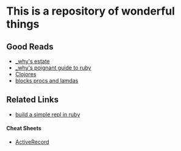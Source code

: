 This is a repository of wonderful things
========================================

## Good Reads
* [_why's estate](http://viewsourcecode.org/why/)
* [_why's poignant guide to ruby](http://mislav.uniqpath.com/poignant-guide/)
* [Clojores](http://en.wikipedia.org/wiki/Closure_%28computer_science%29)
* [blocks procs and lamdas](http://www.robertsosinski.com/2008/12/21/understanding-ruby-blocks-procs-and-lambdas/)

## Related Links
* [build a simple repl in
  ruby](https://github.com/flyingoctopus/lets_tutor_melissa/wiki/Build-a-Simple-REPL)

#### Cheat Sheets

* [ActiveRecord](https://github.com/flyingoctopus/lets_tutor_melissa/wiki/Cheat-Sheets)
